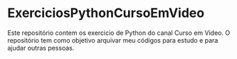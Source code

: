 # ExerciciosPythonCursoEmVideo
Este repositório contem os exercicio de Python do canal Curso em Video.
O repositório tem como objetivo arquivar meu códigos para estudo e para ajudar outras pessoas.
